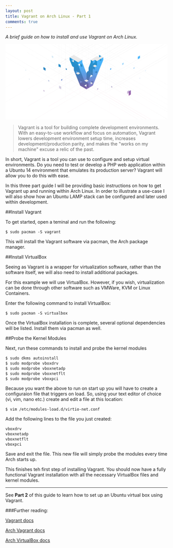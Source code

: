 ```yaml
---
layout: post
title: Vagrant on Arch Linux - Part 1
comments: true
---
```


*A brief guide on how to install and use Vagrant on Arch Linux.*

![Vagrant Banner](/public/images/posts/vagrant_banner.png)

>Vagrant is a tool for building complete development environments. With an easy-to-use workflow and focus on automation, Vagrant lowers development environment setup time, increases development/production parity, and makes the "works on my machine" excuse a relic of the past.

In short, Vagrant is a tool you can use to configure and setup virtual environments. Do you need to test or develop a PHP web application within a Ubuntu 14 environment that emulates its production server? Vagrant will allow you to do this with ease.

In this three part guide I will be providing basic instructions on how to get Vagrant up and running within Arch Linux. In order to illustrate a use-case I will also show how an Ubuntu LAMP stack can be configured and later used within development.

##Install Vagrant

To get started, open a teminal and run the following:

    $ sudo pacman -S vagrant

This will install the Vagrant software via pacman, the Arch package manager.

##Install VirtualBox 

Seeing as Vagrant is a wrapper for virtualization software, rather than the software itself, we will also need to install additional packages.

For this example we will use VirtualBox. However, if you wish, virtualization can be done through other software such as VMWare, KVM or Linux Containers.

Enter the following command to install VirtualBox:

    $ sudo pacman -S virtualbox

Once the VirtualBox installation is complete, several optional dependencies will be listed. Install them via pacman as well.

##Probe the Kernel Modules

Next, run these commands to install and probe the kernel modules

    $ sudo dkms autoinstall
    $ sudo modprobe vboxdrv
    $ sudo modprobe vboxnetadp
    $ sudo modprobe vboxnetflt
    $ sudo modprobe vboxpci

Because you want the above to run on start up you will have to create a configuraion file that triggers on load. So, using your text editor of choice (vi, vim, nano etc.) create and edit a file at this location:

    $ vim /etc/modules-load.d/virtio-net.conf

Add the following lines to the file you just created:

    vboxdrv
    vboxnetadp
    vboxnetflt
    vboxpci

Save and exit the file. This new file will simply probe the modules every time Arch starts up.

This finishes teh first step of installing Vagrant. You should now have a fully functional Vagrant installation with all the necessary VirtualBox files and kernel modules.

* * *

See **Part 2** of this guide to learn how to set up an Ubuntu virtual box using Vagrant.

###Further reading:

[Vagrant docs](https://docs.vagrantup.com/v2/)

[Arch Vagrant docs](https://wiki.archlinux.org/index.php/Vagrant)

[Arch VirtualBox docs](https://wiki.archlinux.org/index.php/VirtualBox)
